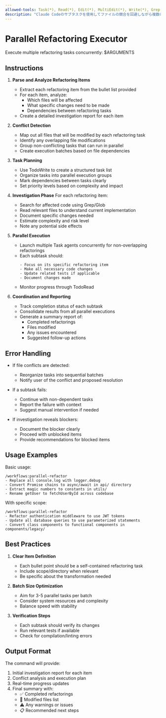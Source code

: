 ```yaml
---
allowed-tools: Task(*), Read(*), Edit(*), MultiEdit(*), Write(*), Grep(*), Glob(*), TodoWrite(*), TodoRead(*)
description: "Claude Codeのサブタスクを使用してファイルの競合を回避しながら複数のリファクタリングタスクを並列実行"
---
```


# Parallel Refactoring Executor
Execute multiple refactoring tasks concurrently: $ARGUMENTS

## Instructions

1. **Parse and Analyze Refactoring Items**
   - Extract each refactoring item from the bullet list provided
   - For each item, analyze:
     - Which files will be affected
     - What specific changes need to be made
     - Dependencies between refactoring tasks
   - Create a detailed investigation report for each item

2. **Conflict Detection**
   - Map out all files that will be modified by each refactoring task
   - Identify any overlapping file modifications
   - Group non-conflicting tasks that can run in parallel
   - Create execution batches based on file dependencies

3. **Task Planning**
   - Use TodoWrite to create a structured task list
   - Organize tasks into parallel execution groups
   - Mark dependencies between tasks clearly
   - Set priority levels based on complexity and impact

4. **Investigation Phase**
   For each refactoring item:
   - Search for affected code using Grep/Glob
   - Read relevant files to understand current implementation
   - Document specific changes needed
   - Estimate complexity and risk level
   - Note any potential side effects

5. **Parallel Execution**
   - Launch multiple Task agents concurrently for non-overlapping refactorings
   - Each subtask should:
     ```
     - Focus on its specific refactoring item
     - Make all necessary code changes
     - Update related tests if applicable
     - Document changes made
     ```
   - Monitor progress through TodoRead

6. **Coordination and Reporting**
   - Track completion status of each subtask
   - Consolidate results from all parallel executions
   - Generate a summary report of:
     - Completed refactorings
     - Files modified
     - Any issues encountered
     - Suggested follow-up actions

## Error Handling

- If file conflicts are detected:
  - Reorganize tasks into sequential batches
  - Notify user of the conflict and proposed resolution
  
- If a subtask fails:
  - Continue with non-dependent tasks
  - Report the failure with context
  - Suggest manual intervention if needed

- If investigation reveals blockers:
  - Document the blocker clearly
  - Proceed with unblocked items
  - Provide recommendations for blocked items

## Usage Examples

Basic usage:
```
/workflows:parallel-refactor
- Replace all console.log with logger.debug
- Convert Promise chains to async/await in api/ directory
- Extract magic numbers to constants in utils/
- Rename getUser to fetchUserById across codebase
```

With specific scope:
```
/workflows:parallel-refactor
- Refactor authentication middleware to use JWT tokens
- Update all database queries to use parameterized statements
- Convert class components to functional components in components/legacy/
```

## Best Practices

1. **Clear Item Definition**
   - Each bullet point should be a self-contained refactoring task
   - Include scope/directory when relevant
   - Be specific about the transformation needed

2. **Batch Size Optimization**
   - Aim for 3-5 parallel tasks per batch
   - Consider system resources and complexity
   - Balance speed with stability

3. **Verification Steps**
   - Each subtask should verify its changes
   - Run relevant tests if available
   - Check for compilation/linting errors

## Output Format

The command will provide:
1. Initial investigation report for each item
2. Conflict analysis and execution plan
3. Real-time progress updates
4. Final summary with:
   - ✅ Completed refactorings
   - 📁 Modified files list
   - ⚠️ Any warnings or issues
   - 📋 Recommended next steps